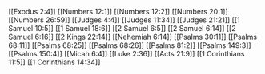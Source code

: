 [[Exodus 2:4]]
[[Numbers 12:1]]
[[Numbers 12:2]]
[[Numbers 20:1]]
[[Numbers 26:59]]
[[Judges 4:4]]
[[Judges 11:34]]
[[Judges 21:21]]
[[1 Samuel 10:5]]
[[1 Samuel 18:6]]
[[2 Samuel 6:5]]
[[2 Samuel 6:14]]
[[2 Samuel 6:16]]
[[2 Kings 22:14]]
[[Nehemiah 6:14]]
[[Psalms 30:11]]
[[Psalms 68:11]]
[[Psalms 68:25]]
[[Psalms 68:26]]
[[Psalms 81:2]]
[[Psalms 149:3]]
[[Psalms 150:4]]
[[Micah 6:4]]
[[Luke 2:36]]
[[Acts 21:9]]
[[1 Corinthians 11:5]]
[[1 Corinthians 14:34]]
